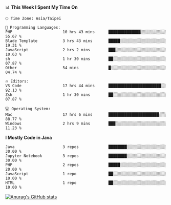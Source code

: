 <!--### Hi there 👋-->

<!--
**treevel/treevel** is a ✨ _special_ ✨ repository because its `README.md` (this file) appears on your GitHub profile.

Here are some ideas to get you started:

- 🔭 I’m currently working on ...
- 🌱 I’m currently learning ...
- 👯 I’m looking to collaborate on ...
- 🤔 I’m looking for help with ...
- 💬 Ask me about ...
- 📫 How to reach me: ...
- 😄 Pronouns: ...
- ⚡ Fun fact: ...
-->

<!--START_SECTION:waka-->
📊 **This Week I Spent My Time On** 

```text
🕑︎ Time Zone: Asia/Taipei

💬 Programming Languages: 
PHP                      10 hrs 43 mins      ██████████████░░░░░░░░░░░   55.67 % 
Blade Template           3 hrs 43 mins       █████░░░░░░░░░░░░░░░░░░░░   19.31 % 
JavaScript               2 hrs 2 mins        ███░░░░░░░░░░░░░░░░░░░░░░   10.63 % 
sh                       1 hr 30 mins        ██░░░░░░░░░░░░░░░░░░░░░░░   07.87 % 
Other                    54 mins             █░░░░░░░░░░░░░░░░░░░░░░░░   04.74 % 

🔥 Editors: 
VS Code                  17 hrs 44 mins      ███████████████████████░░   92.13 % 
Zsh                      1 hr 30 mins        ██░░░░░░░░░░░░░░░░░░░░░░░   07.87 % 

💻 Operating System: 
Mac                      17 hrs 6 mins       ██████████████████████░░░   88.77 % 
Windows                  2 hrs 9 mins        ███░░░░░░░░░░░░░░░░░░░░░░   11.23 % 
```

**I Mostly Code in Java** 

```text
Java                     3 repos             ████████░░░░░░░░░░░░░░░░░   30.00 % 
Jupyter Notebook         3 repos             ████████░░░░░░░░░░░░░░░░░   30.00 % 
PHP                      2 repos             █████░░░░░░░░░░░░░░░░░░░░   20.00 % 
JavaScript               1 repo              ██░░░░░░░░░░░░░░░░░░░░░░░   10.00 % 
HTML                     1 repo              ██░░░░░░░░░░░░░░░░░░░░░░░   10.00 % 
```




<!--END_SECTION:waka-->

<!-- GitHub Stats Card-->
[![Anurag's GitHub stats](https://github-readme-stats.vercel.app/api?username=treevel&show_icons=true&theme=monokai&count_private=true)](https://github.com/anuraghazra/github-readme-stats)
